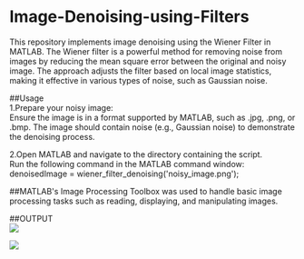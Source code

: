# Image-Denoising-using-Filters
This repository implements image denoising using the Wiener Filter in MATLAB. The Wiener filter is a powerful method for removing noise from images by reducing the mean square error between the original and noisy image. The approach adjusts the filter based on local image statistics, making it effective in various types of noise, such as Gaussian noise.


##Usage<br>
1.Prepare your noisy image:<br>
Ensure the image is in a format supported by MATLAB, such as .jpg, .png, or .bmp.
The image should contain noise (e.g., Gaussian noise) to demonstrate the denoising process.

2.Open MATLAB and navigate to the directory containing the script.<br>
Run the following command in the MATLAB command window:
denoisedImage = wiener_filter_denoising('noisy_image.png');

##MATLAB's Image Processing Toolbox was used to handle basic image processing tasks such as reading, displaying, and manipulating images.


##OUTPUT<br>
<img src="https://github.com/user-attachments/assets/542e313c-2d42-4c5d-8d4f-cd22276117dc"/>

<img src="https://github.com/user-attachments/assets/4fe773a2-8be8-4964-98e2-d6c55e3ea4eb"/>

